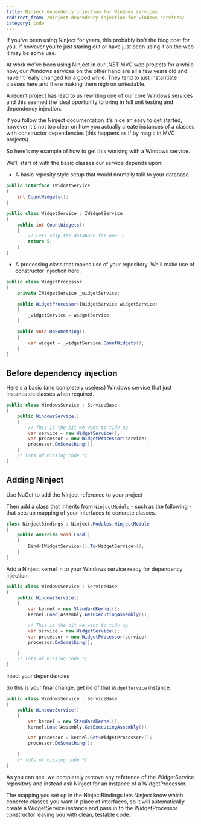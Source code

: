 ```yaml
---
title: Ninject dependency injection for Windows services
redirect_from: /ninject-dependency-injection-for-windows-services/
category: code
---
```


If you've been using Ninject for years, this probably isn't the blog post for you. If however you're just staring out or have just been using it on the web it may be some use.

At work we've been using Ninject in our .NET MVC web projects for a while now, our Windows services on the other hand are all a few years old and haven't really changed for a good while. They tend to just instantiate classes here and there making them nigh on untestable.

A recent project has lead to us rewriting one of our core Windows services and this seemed the ideal oportunity to bring in full unit testing and dependency injection.

If you follow the Ninject documentation it's nice an easy to get started, however it's not too clear on how you actually create instances of a classes with constructor dependencies (this happens as if by magic in MVC projects).

So here's my example of how to get this working with a Windows service.

We'll start of with the basic classes our service depends upon:

* A basic reposity style setup that would normally talk to your database.


``` csharp
public interface IWidgetService  
{
    int CountWidgets();
}

public class WidgetService : IWidgetService  
{
    public int CountWidgets()
    {
        // Lets skip the database for now :) 
        return 5;
    }
}
```

* A processing class that makes use of your repository. We'll make use of constructor injection here.

``` csharp
public class WidgetProcessor  
{
    private IWidgetService _widgetService;

    public WidgetProcessor(IWidgetService widgetService)
    {
        _widgetService = widgetService;
    }

    public void DoSomething()
    {
        var widget = _widgetService.CountWidgets();
    }
}
```

## Before dependency injection

Here's a basic (and completely useless) Windows service that just instantiates classes when required.

``` csharp
public class WindowsService : ServiceBase  
{
    public WindowsService()
    {
        // This is the bit we want to tidy up 
        var service = new WidgetService();
        var processor = new WidgetProcessor(service);
        processor.DoSomething();
    } 
    /* lots of missing code */
}
```

## Adding Ninject

Use NuGet to add the Ninject reference to your project

Then add a class that inherits from `NinjectModule` - such as the following - that sets up mapping of your interfaces to concrete classes.

``` csharp
class NinjectBindings : Ninject.Modules.NinjectModule  
{
    public override void Load()
    {
        Bind<IWidgetService>().To<WidgetService>();
    }
}
```

Add a Ninject kernel in to your Windows service ready for dependency injection.

``` csharp
public class WindowsService : ServiceBase  
{
    public WindowsService()
    {
        var kernel = new StandardKernel();
        kernel.Load(Assembly.GetExecutingAssembly());

        // This is the bit we want to tidy up 
        var service = new WidgetService();
        var processor = new WidgetProcessor(service);
        processor.DoSomething();

    } 
    /* lots of missing code */
}
```

Inject your dependencies

So this is your final change, get rid of that `WidgetService` instance.

``` csharp
public class WindowsService : ServiceBase  
{
    public WindowsService()
    {
        var kernel = new StandardKernel();
        kernel.Load(Assembly.GetExecutingAssembly());

        var processor = kernel.Get<WidgetProcessor>();
        processor.DoSomething();

    } 
    /* lots of missing code */
}
```

As you can see, we completely remove any reference of the WidgetService repository and instead ask Ninject for an instance of a WidgetProcessor.

The mapping you set up in the NinjectBindings lets Ninject know which concrete classes you want in place of interfaces, so it will automatically create a WidgetService instance and pass in to the WidgetProcessor constructor leaving you with clean, testable code.
